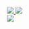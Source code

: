 <!--
**cstoku/cstoku** is a ✨ _special_ ✨ repository because its `README.md` (this file) appears on your GitHub profile.

Here are some ideas to get you started:

- 🔭 I’m currently working on ...
- 🌱 I’m currently learning ...
- 👯 I’m looking to collaborate on ...
- 🤔 I’m looking for help with ...
- 💬 Ask me about ...
- 📫 How to reach me: ...
- 😄 Pronouns: ...
- ⚡ Fun fact: ...
-->

<a href="https://github.com/cstoku/github-readme-stats">
  <div>
  <img src="https://github-readme-stats.vercel.app/api?username=cstoku&count_private=true&show_icons=true&theme=react" />
  <img src="https://github-readme-stats.vercel.app/api/top-langs/?username=cstoku&theme=react" />
  </div>
  <img src="https://github-readme-stats.vercel.app/api/wakatime?username=cstoku&theme=react" />
</a>
